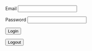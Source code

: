 <h1 id="user"> </h1>

<label for="inputEmail">Email</label>
<input id="inputEmail" type="text" name="inputEmail" autocomplete="off" />

 
<label for="inputPassword">Password</label>
<input id="inputPassword" type="password" name="inputPassword" />

<button class="button1" onclick="login()">Login</button>

<button class="button1" onclick="logout()">Logout</button>


<script>

function login() {
  const email = document.getElementById("inputEmail").value;
  const password = document.getElementById("inputPassword").value;

  const url = "https://frq.dtsivkovski.tk/authenticate";
  
  const options = {
    method: 'POST', 
    mode: 'cors', // no-cors, *cors, same-origin
    cache: 'no-cache', // *default, no-cache, reload, force-cache, only-if-cached
    credentials: 'include', // include, *same-origin, omit
    headers: {
        'Content-Type': 'application/json'
    },
    body: JSON.stringify({
        "email" : email,
        "password" : password
    })
  };

  console.log(options);

  // fetch(url, options)
  //   .then(response => console.log(response.text()))
  //   .then(result => console.log(result))
  //   .catch(error => console.log('error', error));


  // Fetch JWT
  fetch(url, options)
  .then(response => {
      // trap error response from Web API
      console.log(response);
      if (!response.ok) {
          const errorMsg = 'Login error: ' + response.status;
          console.log(errorMsg);
          return; 
      }
      // Success!!!
      // Redirect to Database location
      
      sessionStorage.setItem("username", email);
      // window.location.href = "{{site.baseurl}}/home";


  })





  
}

function logout() {
  document.cookie = "jwt=; expires=Thu, 01 Jan 1970 00:00:00 UTC; path=/;";
  sessionStorage.setItem("username", "Guest");
  sessionStorage.setItem("token", null);
  window.location.reload();

}




if (sessionStorage.getItem("username") == null) {
  sessionStorage.setItem("username", "Guest");
}


document.getElementById("user").innerHTML = "Hello " + sessionStorage.getItem("username") + "!";



</script>

